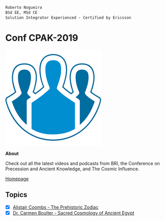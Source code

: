 ```
Roberto Nogueira  
BSd EE, MSd CE
Solution Integrator Experienced - Certified by Ericsson
```
# Conf CPAK-2019

![project image](images/conf.png)

**About**

Check out all the latest videos and podcasts from BRI, the Conference on Precession and Ancient Knowledge, and The Cosmic Influence.

[Homepage](https://www.youtube.com/channel/UCjUT2aOAH_sVU3UULXNcZVw)

## Topics

* [x] [Alistair Coombs - The Prehistoric Zodiac](https://www.youtube.com/watch?v=7l5lG9oLweI&list=PLcWlmdLJ3zRtqnddQpvfivRXUBJ3KXz2w&index=16)
* [x] [Dr. Carmen Boulter - Sacred Cosmology of Ancient Egypt](https://www.youtube.com/watch?v=3_2MNNHWyW0&list=WL&index=16&t=32s)
